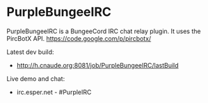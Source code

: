 PurpleBungeeIRC
===============

PurpleBungeeIRC is a  BungeeCord IRC chat relay plugin.
It uses the PircBotX API. https://code.google.com/p/pircbotx/

Latest dev build: 
* http://h.cnaude.org:8081/job/PurpleBungeeIRC/lastBuild

Live demo and chat:
* irc.esper.net - #PurpleIRC

